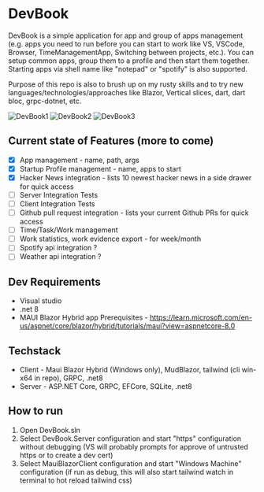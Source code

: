 # DevBook

DevBook is a simple application for app and group of apps management (e.g. apps you need to run before you can start to work like VS, VSCode, Browser, TimeManagementApp, Switching between projects, etc.). You can setup common apps, group them to a profile and then start them together. Starting apps via shell name like "notepad" or "spotify" is also supported.

Purpose of this repo is also to brush up on my rusty skills and to try new languages/technologies/approaches like Blazor, Vertical slices, dart, dart bloc, grpc-dotnet, etc.

![DevBook1](https://github.com/shindy001/DevBook/assets/23438364/a67afc1b-7c9b-4c37-9a07-d1c0f77684a1)
![DevBook2](https://github.com/shindy001/DevBook/assets/23438364/144b4faf-b281-4d43-9aa6-9b2203988470)
![DevBook3](https://github.com/shindy001/DevBook/assets/23438364/f5e2d815-c491-4440-ad6c-8fd21d4ea451)

## Current state of Features (more to come)
- [x] App management - name, path, args
- [x] Startup Profile management - name, apps to start
- [x] Hacker News integration - lists 10 newest hacker news in a side drawer for quick access
- [ ] Server Integration Tests
- [ ] Client Integration Tests 
- [ ] Github pull request integration - lists your current Github PRs for quick access
- [ ] Time/Task/Work management
- [ ] Work statistics, work evidence export - for week/month
- [ ] Spotify api integration ?
- [ ] Weather api integration ? 

## Dev Requirements
- Visual studio
- .net 8
- MAUI Blazor Hybrid app Prerequisites - https://learn.microsoft.com/en-us/aspnet/core/blazor/hybrid/tutorials/maui?view=aspnetcore-8.0

## Techstack
- Client - Maui Blazor Hybrid (Windows only), MudBlazor, tailwind (cli win-x64 in repo), GRPC, .net8
- Server - ASP.NET Core, GRPC, EFCore, SQLite, .net8

## How to run
1. Open DevBook.sln
1. Select DevBook.Server configuration and start "https" configuration without debugging (VS will probably prompts for approve of untrusted https or to create a dev cert)
1. Select MauiBlazorClient configuration and start "Windows Machine" configuration (if run as debug, this will also start tailwind watch in terminal to hot reload tailwind css)
